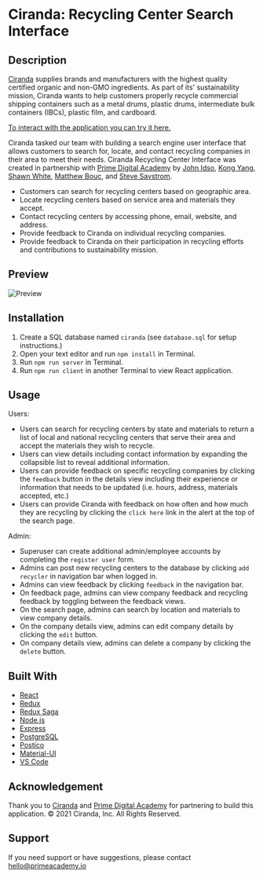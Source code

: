 
# Ciranda: Recycling Center Search Interface

## Description
[Ciranda](https://www.ciranda.com/) supplies brands and manufacturers with the highest quality certified organic and non-GMO ingredients. As part of its' sustainability mission, Ciranda wants to help customers properly recycle commercial shipping containers such as a metal drums, plastic drums, intermediate bulk containers (IBCs), plastic film, and cardboard.

[To interact with the application you can try it here.](https://glacial-depths-02868.herokuapp.com/#/search)

Ciranda tasked our team with building a search engine user interface that allows customers to search for, locate, and contact recycling companies in their area to meet their needs. Ciranda Recycling Center Interface was created in partnership with [Prime Digital Academy](https://www.primeacademy.io/) by [John Idso](https://www.linkedin.com/in/johnidso/), [Kong Yang](https://www.linkedin.com/in/kong-yang-founder/), [Shawn White](https://www.linkedin.com/in/shawn-white-20a2a486/), [Matthew Bouc](https://www.linkedin.com/in/matthew-bouc/), and [Steve Savstrom](https://www.linkedin.com/in/stevesavstrom/).

- Customers can search for recycling centers based on geographic area.
- Locate recycling centers based on service area and materials they accept.
- Contact recycling centers by accessing phone, email, website, and address.
- Provide feedback to Ciranda on individual recycling companies.
- Provide feedback to Ciranda on their participation in recycling efforts and contributions to sustainability mission.

## Preview
![Preview](public/images/ciranda.gif)

## Installation
1. Create a SQL database named `ciranda` (see `database.sql` for setup instructions.)
2. Open your text editor and run `npm install` in Terminal.
3. Run `npm run server` in Terminal.
4. Run `npm run client` in another Terminal to view React application.

## Usage

Users:
- Users can search for recycling centers by state and materials to return a list of local and national recycling centers that serve their area and accept the materials they wish to recycle.
- Users can view details including contact information by expanding the collapsible list to reveal additional information.
- Users can provide feedback on specific recycling companies by clicking the `feedback` button in the details view including their experience or information that needs to be updated (i.e. hours, address, materials accepted, etc.)
- Users can provide Ciranda with feedback on how often and how much they are recycling by clicking the `click here` link in the alert at the top of the search page.

Admin:
- Superuser can create additional admin/employee accounts by completing the `register user` form.
- Admins can post new recycling centers to the database by clicking `add recycler` in navigation bar when logged in.
- Admins can view feedback by clicking `feedback` in the navigation bar.
- On feedback page, admins can view company feedback and recycling feedback by toggling between the feedback views.
- On the search page, admins can search by location and materials to view company details.
- On the company details view, admins can edit company details by clicking the `edit` button.
- On company details view, admins can delete a company by clicking the `delete` button.

## Built With
- [React](https://reactjs.org/)
- [Redux](https://redux.js.org/)
- [Redux Saga](https://redux-saga.js.org/)
- [Node.js](https://nodejs.org/en/)
- [Express](https://expressjs.com/)
- [PostgreSQL](https://www.postgresql.org/)
- [Postico](https://eggerapps.at/postico/)
- [Material-UI](https://material-ui.com/)
- [VS Code](https://code.visualstudio.com/)

## Acknowledgement
Thank you to [Ciranda](https://www.ciranda.com/) and [Prime Digital Academy](https://www.primeacademy.io/) for partnering to build this application. &copy; 2021 Ciranda, Inc. All Rights Reserved.

## Support
If you need support or have suggestions, please contact [hello@primeacademy.io](hello@primeacademy.io)
